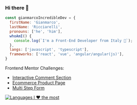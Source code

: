 ### Hi there 👋

```javascript
const gianmarcoIncredibleDev = {
  firstName: 'Gianmarco',
  lastName: 'Ricciarelli',
  pronouns: ['he', 'him'],
  whoAmI() {
    console.log(`I'm a Front-End Developer from Italy 🍕`);
  },
  langs: ['javascript', 'typescript'],
  frameworks: ['react', 'vue', 'angular/angular(js)'],
}
```

Frontend Mentor Challenges:
- [Interactive Comment Section](https://github.com/gianmarcoricciarelli/interactive-comments-section)
- [Ecommerce Product Page](https://github.com/gianmarcoricciarelli/ecommerce-product-page)
- [Multi Step Form](https://github.com/gianmarcoricciarelli/multi-step-form)

[![Languages I ❤️ the most](https://github-readme-stats.vercel.app/api/top-langs/?username=gianmarcoricciarelli&theme=gruvbox&layout=compact)](https://github.com/gianmarcoricciarelli/github-readme-stats)
